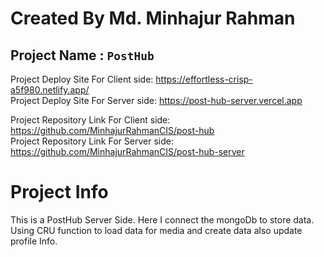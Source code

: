 # Created By Md. Minhajur Rahman

## Project Name : `PostHub`
Project Deploy Site For Client side: https://effortless-crisp-a5f980.netlify.app/ \
Project Deploy Site For Server side: https://post-hub-server.vercel.app


Project Repository Link For Client side: https://github.com/MinhajurRahmanCIS/post-hub \
Project Repository Link For Server side: https://github.com/MinhajurRahmanCIS/post-hub-server

# Project Info
This is a PostHub Server Side. Here I connect the mongoDb to store data. Using CRU function to load data for media and create data also update profile Info.